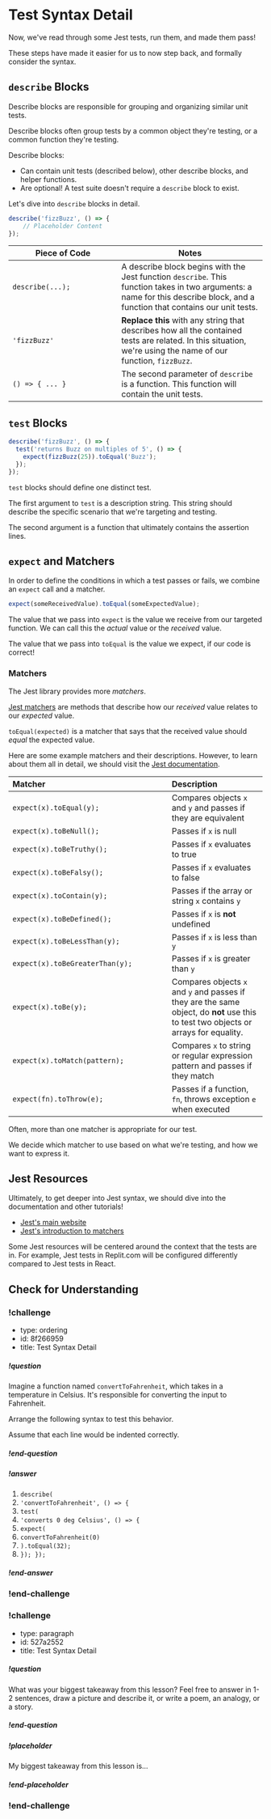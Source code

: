 # Test Syntax Detail

Now, we've read through some Jest tests, run them, and made them pass!

These steps have made it easier for us to now step back, and formally consider the syntax.

## `describe` Blocks

Describe blocks are responsible for grouping and organizing similar unit tests.

Describe blocks often group tests by a common object they're testing, or a common function they're testing.

Describe blocks:

- Can contain unit tests (described below), other describe blocks, and helper functions.
- Are optional! A test suite doesn't require a `describe` block to exist.

Let's dive into `describe` blocks in detail.

<!-- prettier-ignore-start -->
```js
describe('fizzBuzz', () => {
    // Placeholder Content
});
```
<!-- prettier-ignore-end -->

| <div style="min-width:200px;"> Piece of Code </div> | Notes                                                                                                                                                                         |
| --------------------------------------------------- | ----------------------------------------------------------------------------------------------------------------------------------------------------------------------------- |
| `describe(...);`                                    | A describe block begins with the Jest function `describe`. This function takes in two arguments: a name for this describe block, and a function that contains our unit tests. |
| `'fizzBuzz'`                                        | **Replace this** with any string that describes how all the contained tests are related. In this situation, we're using the name of our function, `fizzBuzz`.                 |
| `() => { ... }`                                     | The second parameter of `describe` is a function. This function will contain the unit tests.                                                                                  |

## `test` Blocks

<!-- prettier-ignore-start -->
```js
describe('fizzBuzz', () => {
  test('returns Buzz on multiples of 5', () => {
    expect(fizzBuzz(25)).toEqual('Buzz');
  });
});
```
<!-- prettier-ignore-end -->

`test` blocks should define one distinct test.

The first argument to `test` is a description string. This string should describe the specific scenario that we're targeting and testing.

The second argument is a function that ultimately contains the assertion lines.

## `expect` and Matchers

In order to define the conditions in which a test passes or fails, we combine an `expect` call and a matcher.

<!-- prettier-ignore-start -->
```js
expect(someReceivedValue).toEqual(someExpectedValue);
```
<!-- prettier-ignore-end -->

The value that we pass into `expect` is the value we receive from our targeted function. We can call this the _actual_ value or the _received_ value.

The value that we pass into `toEqual` is the value we expect, if our code is correct!

### Matchers

The Jest library provides more _matchers_.

[Jest matchers](https://jestjs.io/docs/expect) are methods that describe how our _received_ value relates to our _expected_ value.

`toEqual(expected)` is a matcher that says that the received value should _equal_ the expected value.

Here are some example matchers and their descriptions. However, to learn about them all in detail, we should visit the [Jest documentation](https://jestjs.io/docs/expect).

| <div style="min-width:300px;"> Matcher </div> | Description                                                                                                                          |
| :-------------------------------------------- | :----------------------------------------------------------------------------------------------------------------------------------- |
| `expect(x).toEqual(y);`                       | Compares objects `x` and `y` and passes if they are equivalent                                                                       |
| `expect(x).toBeNull();`                       | Passes if `x` is null                                                                                                                |
| `expect(x).toBeTruthy();`                     | Passes if `x` evaluates to true                                                                                                      |
| `expect(x).toBeFalsy();`                      | Passes if `x` evaluates to false                                                                                                     |
| `expect(x).toContain(y);`                     | Passes if the array or string `x` contains `y`                                                                                       |
| `expect(x).toBeDefined();`                    | Passes if `x` is **not** undefined                                                                                                   |
| `expect(x).toBeLessThan(y);`                  | Passes if `x` is less than `y`                                                                                                       |
| `expect(x).toBeGreaterThan(y);`               | Passes if `x` is greater than `y`                                                                                                    |
| `expect(x).toBe(y);`                          | Compares objects `x` and `y` and passes if they are the same object, do **not** use this to test two objects or arrays for equality. |
| `expect(x).toMatch(pattern);`                 | Compares `x` to string or regular expression pattern and passes if they match                                                        |
| `expect(fn).toThrow(e);`                      | Passes if a function, `fn`, throws exception `e` when executed                                                                       |

Often, more than one matcher is appropriate for our test.

We decide which matcher to use based on what we're testing, and how we want to express it.

## Jest Resources

Ultimately, to get deeper into Jest syntax, we should dive into the documentation and other tutorials!

- [Jest's main website](https://jestjs.io/)
- [Jest's introduction to matchers](https://jestjs.io/docs/using-matchers)

Some Jest resources will be centered around the context that the tests are in. For example, Jest tests in Replit.com will be configured differently compared to Jest tests in React.

## Check for Understanding

<!-- Question 1 -->
<!-- prettier-ignore-start -->
### !challenge
* type: ordering
* id: 8f266959
* title: Test Syntax Detail
##### !question

Imagine a function named `convertToFahrenheit`, which takes in a temperature in Celsius. It's responsible for converting the input to Fahrenheit.

Arrange the following syntax to test this behavior.

Assume that each line would be indented correctly.

##### !end-question
##### !answer

1. `describe(`
1. `'convertToFahrenheit', () => {`
1. `test(`
1. `'converts 0 deg Celsius', () => {`
1. `expect(`
1. `convertToFahrenheit(0)`
1. `).toEqual(32);`
1. `}); });`

##### !end-answer
### !end-challenge
<!-- prettier-ignore-end -->

<!-- Question Takeaway -->
<!-- prettier-ignore-start -->
### !challenge
* type: paragraph
* id: 527a2552
* title: Test Syntax Detail
##### !question

What was your biggest takeaway from this lesson? Feel free to answer in 1-2 sentences, draw a picture and describe it, or write a poem, an analogy, or a story.

##### !end-question
##### !placeholder

My biggest takeaway from this lesson is...

##### !end-placeholder
### !end-challenge
<!-- prettier-ignore-end -->
